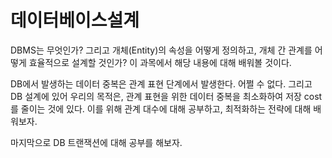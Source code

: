 # 데이터베이스설계

DBMS는 무엇인가? 그리고 개체(Entity)의 속성을 어떻게 정의하고, 개체 간 관계를 어떻게 효율적으로 설계할 것인가? 이 과목에서 해당 내용에 대해 배워볼 것이다.

DB에서 발생하는 데이터 중복은 관계 표현 단계에서 발생한다. 어쩔 수 없다. 그리고 DB 설계에 있어 우리의 목적은, 관계 표현을 위한 데이터 중복을 최소화하여 저장 cost를 줄이는 것에 있다. 이를 위해 관계 대수에 대해 공부하고, 최적화하는 전략에 대해 배워보자.

마지막으로 DB 트랜잭션에 대해 공부를 해보자.